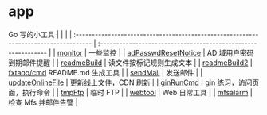 # app
Go 写的小工具
|                                                                                      |                                                                |
| :----------------------------------------------------------------------------------- | :------------------------------------------------------------- |
| [monitor](https://github.com/fxtaoo/app/tree/master/monitor)                         | 一些监控                                                       |
| [adPasswdResetNotice](https://github.com/fxtaoo/app/tree/master/adPasswdResetNotice) | AD 域用户密码到期邮件提醒                                      |
| [readmeBuild](https://github.com/fxtaoo/app/tree/master/readmeBuild)                 | 读文件按标记规则生成文本                                       |
| [readmeBuild2](https://github.com/fxtaoo/app/tree/master/readmeBuild2)               | [fxtaoo/cmd](https://github.com/fxtaoo/cmd) README.md 生成工具 |
| [sendMail](https://github.com/fxtaoo/app/tree/master/sendMail)                       | 发送邮件                                                       |
| [updateOnlineFile](https://github.com/fxtaoo/app/tree/master/updateOnlineFile)       | 更新线上文件，CDN 刷新                                         |
| [ginRunCmd](https://github.com/fxtaoo/app/tree/master/ginRunCmd)                     | gin 练习，访问页面，执行命令                                   |
| [tmpFtp](https://github.com/fxtaoo/app/tree/master/tmpFtp)                           | 临时 FTP                                                       |
| [webtool](https://github.com/fxtaoo/app/tree/master/webtool)                            | Web 日常工具                                                   |
| [mfsalarm](https://github.com/fxtaoo/app/tree/master/mfsalarm)                       | 检查 Mfs 并邮件告警                                            |
